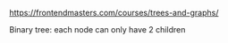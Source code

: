 https://frontendmasters.com/courses/trees-and-graphs/

Binary tree:
each node can only have 2 children
